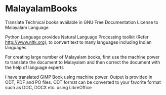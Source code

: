 # MalayalamBooks

Translate Technical books available in GNU Free Documentation License to Malayalam Language


Python Language provides Natural Language Processing toolkit (Refer http://www.nltk.org), to convert text to many languages including Indian languages.

For creating large number of Malayalam books, first use the machine power to  translate the document to Malayalam and then correct the document with the help of language experts

I have translated GIMP Book using machine power. Output is provided in ODT, PDF and PO files. ODT format can be converted to your favorite format such as DOC, DOCX etc. using LibreOffice 


